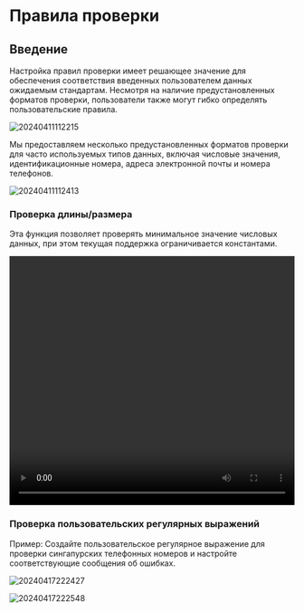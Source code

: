 # Правила проверки

## Введение

Настройка правил проверки имеет решающее значение для обеспечения соответствия введенных пользователем данных ожидаемым стандартам. Несмотря на наличие предустановленных форматов проверки, пользователи также могут гибко определять пользовательские правила.

![20240411112215](https://static-docs.nocobase.com/20240411112215.png)

Мы предоставляем несколько предустановленных форматов проверки для часто используемых типов данных, включая числовые значения, идентификационные номера, адреса электронной почты и номера телефонов.

![20240411112413](https://static-docs.nocobase.com/20240411112413.png)

### Проверка длины/размера

Эта функция позволяет проверять минимальное значение числовых данных, при этом текущая поддержка ограничивается константами.

<video width="100%" height="440" controls>
      <source src="https://static-docs.nocobase.com/20240417111233.mp4" type="video/mp4">
</video>

### Проверка пользовательских регулярных выражений

Пример: Создайте пользовательское регулярное выражение для проверки сингапурских телефонных номеров и настройте соответствующие сообщения об ошибках.

![20240417222427](https://static-docs.nocobase.com/20240417222427.png)

![20240417222548](https://static-docs.nocobase.com/20240417222548.png)

